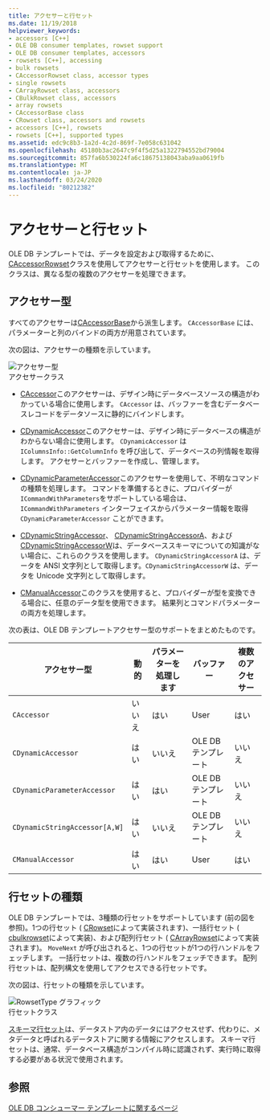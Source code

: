 ```yaml
---
title: アクセサーと行セット
ms.date: 11/19/2018
helpviewer_keywords:
- accessors [C++]
- OLE DB consumer templates, rowset support
- OLE DB consumer templates, accessors
- rowsets [C++], accessing
- bulk rowsets
- CAccessorRowset class, accessor types
- single rowsets
- CArrayRowset class, accessors
- CBulkRowset class, accessors
- array rowsets
- CAccessorBase class
- CRowset class, accessors and rowsets
- accessors [C++], rowsets
- rowsets [C++], supported types
ms.assetid: edc9c8b3-1a2d-4c2d-869f-7e058c631042
ms.openlocfilehash: 45180b3ac2647c9f4f5d25a1322794552bd79004
ms.sourcegitcommit: 857fa6b530224fa6c18675138043aba9aa0619fb
ms.translationtype: MT
ms.contentlocale: ja-JP
ms.lasthandoff: 03/24/2020
ms.locfileid: "80212382"
---
```

# <a name="accessors-and-rowsets"></a>アクセサーと行セット

OLE DB テンプレートでは、データを設定および取得するために、 [CAccessorRowset](../../data/oledb/caccessorrowset-class.md)クラスを使用してアクセサーと行セットを使用します。 このクラスは、異なる型の複数のアクセサーを処理できます。

## <a name="accessor-types"></a>アクセサー型

すべてのアクセサーは[CAccessorBase](../../data/oledb/caccessorbase-class.md)から派生します。 `CAccessorBase` には、パラメーターと列のバインドの両方が用意されています。

次の図は、アクセサーの種類を示しています。

![アクセサー型](../../data/oledb/media/vcaccessortypes.gif "アクセサー タイプ")<br/>
アクセサークラス

- [CAccessor](../../data/oledb/caccessor-class.md)このアクセサーは、デザイン時にデータベースソースの構造がわかっている場合に使用します。 `CAccessor` は、バッファーを含むデータベースレコードをデータソースに静的にバインドします。

- [CDynamicAccessor](../../data/oledb/cdynamicaccessor-class.md)このアクセサーは、デザイン時にデータベースの構造がわからない場合に使用します。 `CDynamicAccessor` は `IColumnsInfo::GetColumnInfo` を呼び出して、データベースの列情報を取得します。 アクセサーとバッファーを作成し、管理します。

- [CDynamicParameterAccessor](../../data/oledb/cdynamicparameteraccessor-class.md)このアクセサーを使用して、不明なコマンドの種類を処理します。 コマンドを準備するときに、プロバイダーが `ICommandWithParameters`をサポートしている場合は、`ICommandWithParameters` インターフェイスからパラメーター情報を取得 `CDynamicParameterAccessor` ことができます。

- [CDynamicStringAccessor](../../data/oledb/cdynamicstringaccessor-class.md)、 [CDynamicStringAccessorA](../../data/oledb/cdynamicstringaccessora-class.md)、および[CDynamicStringAccessorW](../../data/oledb/cdynamicstringaccessorw-class.md)は、データベーススキーマについての知識がない場合に、これらのクラスを使用します。 `CDynamicStringAccessorA` は、データを ANSI 文字列として取得します。`CDynamicStringAccessorW` は、データを Unicode 文字列として取得します。

- [CManualAccessor](../../data/oledb/cmanualaccessor-class.md)このクラスを使用すると、プロバイダーが型を変換できる場合に、任意のデータ型を使用できます。 結果列とコマンドパラメーターの両方を処理します。

次の表は、OLE DB テンプレートアクセサー型のサポートをまとめたものです。

|アクセサー型|動的|パラメーターを処理します|バッファー|複数のアクセサー|
|-------------------|-------------|--------------------|------------|------------------------|
|`CAccessor`|いいえ|はい|User|はい|
|`CDynamicAccessor`|はい|いいえ|OLE DB テンプレート|いいえ|
|`CDynamicParameterAccessor`|はい|はい|OLE DB テンプレート|いいえ|
|`CDynamicStringAccessor[A,W]`|はい|いいえ|OLE DB テンプレート|いいえ|
|`CManualAccessor`|はい|はい|User|はい|

## <a name="rowset-types"></a>行セットの種類

OLE DB テンプレートでは、3種類の行セットをサポートしています (前の図を参照)。1つの行セット ( [CRowset](../../data/oledb/crowset-class.md)によって実装されます)、一括行セット ( [cbulkrowset](../../data/oledb/cbulkrowset-class.md)によって実装)、および配列行セット ( [CArrayRowset](../../data/oledb/carrayrowset-class.md)によって実装されます)。 `MoveNext` が呼び出されると、1つの行セットが1つの行ハンドルをフェッチします。 一括行セットは、複数の行ハンドルをフェッチできます。 配列行セットは、配列構文を使用してアクセスできる行セットです。

次の図は、行セットの種類を示しています。

![RowsetType グラフィック](../../data/oledb/media/vcrowsettypes.gif "RowsetType グラフィック")<br/>
行セットクラス

[スキーマ行セット](../../data/oledb/obtaining-metadata-with-schema-rowsets.md)は、データストア内のデータにはアクセスせず、代わりに、メタデータと呼ばれるデータストアに関する情報にアクセスします。 スキーマ行セットは、通常、データベース構造がコンパイル時に認識されず、実行時に取得する必要がある状況で使用されます。

## <a name="see-also"></a>参照

[OLE DB コンシューマー テンプレートに関するページ](../../data/oledb/ole-db-consumer-templates-cpp.md)
